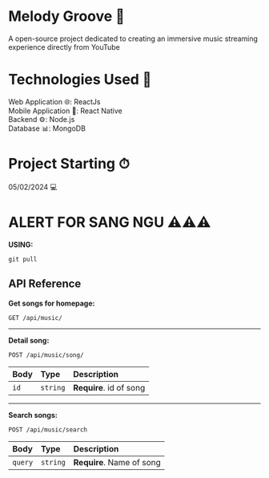 # Melody Groove 🎵
A open-source project dedicated to creating an immersive music streaming experience directly from YouTube

# Technologies Used 🚀
Web Application 🌐: ReactJs <br>
Mobile Application 📱: React Native <br>
Backend ⚙️: Node.js <br>
Database 📊: MongoDB <br>

# Project Starting ⏱
05/02/2024 💻

# ALERT FOR SANG NGU ⚠️⚠️⚠️

<b> USING: </b>

```
git pull
```

## API Reference

<b> Get songs for homepage: </b>
```http
GET /api/music/
```

---------------------------------------

<b> Detail song: </b>
```http
POST /api/music/song/
```
| Body | Type     | Description                       |
| :-------- | :------- | :-------------------------------- |
| `id`      | `string` | **Require**. id of song 

---------------------------------------

<b> Search songs: </b>
```http
POST /api/music/search
```
| Body | Type     | Description                       |
| :-------- | :------- | :-------------------------------- |
| `query`      | `string` | **Require**. Name of song 
